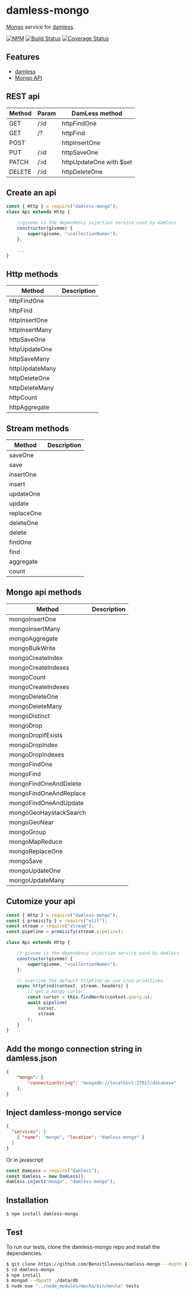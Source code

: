 # damless-mongo
[Mongo](https://www.npmjs.com/package/mongodb) service for [damless](https://www.npmjs.com/package/damless).

 [![NPM][npm-image]][npm-url]
 [![Build Status][travis-image]][travis-url]
 [![Coverage Status][coveralls-image]][coveralls-url]

## Features

 * [damless](https://www.npmjs.com/package/damless)
 * [Mongo API](http://mongodb.github.io/node-mongodb-native/3.1/api/)

## REST api

Method | Param | DamLess method
 --- | --- | ---
GET | /:id | httpFindOne
GET | /?<querystring> | httpFind
POST | | httpInsertOne
PUT | /:id | httpSaveOne
PATCH | /:id | httpUpdateOne with $set
DELETE | /:id | httpDeleteOne

## Create an api

```js
const { Http } = require("damless-mongo");
class Api extends Http {

    //giveme is the dependency injection service used by damless
    constructor(giveme) {
        super(giveme, "<collectionName>");
    };

    ...
}
```

## Http methods

Method | Description
 --- | --- 
httpFindOne | 
httpFind |
httpInsertOne |
httpInsertMany |
httpSaveOne |
httpUpdateOne |
httpSaveMany |
httpUpdateMany |
httpDeleteOne |
httpDeleteMany |
httpCount |
httpAggregate |

## Stream methods

Method | Description
 --- | --- 
saveOne | 
save |
insertOne |
insert |
updateOne |
update |
replaceOne |
deleteOne |
delete |
findOne |
find |
aggregate |
count |

## Mongo api methods

Method | Description
 --- | --- 
mongoInsertOne |
mongoInsertMany |
mongoAggregate |
mongoBulkWrite |
mongoCreateIndex |
mongoCreateIndexes |
mongoCount |
mongoCreateIndexes |
mongoDeleteOne |
mongoDeleteMany |
mongoDistinct |
mongoDrop |
mongoDropIfExists |
mongoDropIndex |
mongoDropIndexes |
mongoFindOne |
mongoFind |
mongoFindOneAndDelete |
mongoFindOneAndReplace |
mongoFindOneAndUpdate |
mongoGeoHaystackSearch |
mongoGeoNear |
mongoGroup |
mongoMapReduce |
mongoReplaceOne |
mongoSave |
mongoUpdateOne |
mongoUpdateMany |

## Cutomize your api

```js
const { Http } = require("damless-mongo");
const { promisify } = require("util");
const stream = require("stream");
const pipeline = promisify(stream.pipeline);

class Api extends Http {

    // giveme is the dependency injection service used by damless
    constructor(giveme) {
        super(giveme, "<collectionName>");
    };

    // override the default httpFind an use Crud primitives
    async httpFind(context, stream, headers) {
        // get a mongo cursor
        const cursor = this.findWords(context.query.q);
        await pipeline(
            cursor,
            stream
        );
    }
}
```


## Add the mongo connection string in damless.json

```damless.json
{
	"mongo": {
        "connectionString": "mongodb://localhost:27017/database"
    },
}
```

## Inject damless-mongo service

```services.json
{
  "services": [
    { "name": "mongo", "location": "damless-mongo" }
  ]
}
```

Or in javascript

```js
const DamLess = require("damless");
const damless = new DamLess();
damless.inject("mongo", "damless-mongo");
```

## Installation

```bash
$ npm install damless-mongo
```

## Test

To run our tests, clone the damless-mongo repo and install the dependencies.

```bash
$ git clone https://github.com/BenoitClaveau/damless-mongo --depth 1
$ cd damless-mongo
$ npm install
$ mongod --dbpath ./data/db
$ node.exe "../node_modules/mocha/bin/mocha" tests
```

[npm-image]: https://img.shields.io/npm/v/damless-mongo.svg
[npm-url]: https://npmjs.org/package/damless-mongo
[travis-image]: https://travis-ci.org/BenoitClaveau/damless-mongo.svg?branch=master
[travis-url]: https://travis-ci.org/BenoitClaveau/damless-mongo
[coveralls-image]: https://coveralls.io/repos/BenoitClaveau/damless-mongo/badge.svg?branch=master&service=github
[coveralls-url]: https://coveralls.io/github/BenoitClaveau/damless-mongo?branch=master
